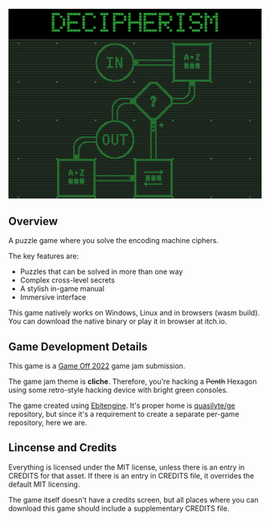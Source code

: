 ![cover](_dev/cover.png)

## Overview

A puzzle game where you solve the encoding machine ciphers.

The key features are:

* Puzzles that can be solved in more than one way
* Complex cross-level secrets
* A stylish in-game manual
* Immersive interface

This game natively works on Windows, Linux and in browsers (wasm build). You can download the native binary or play it in browser at itch.io.

## Game Development Details

This game is a [Game Off 2022](https://itch.io/jam/game-off-2022) game jam submission.

The game jam theme is **cliche**. Therefore, you're hacking a ~~Penth~~ Hexagon
using some retro-style hacking device with bright green consoles.

The game created using [Ebitengine](https://github.com/hajimehoshi/ebiten/).
It's proper home is [quasilyte/ge](https://github.com/quasilyte/ge/) repository,
but since it's a requirement to create a separate per-game repository, here we are.

## Lincense and Credits

Everything is licensed under the MIT license, unless there is an entry in CREDITS for that asset.
If there is an entry in CREDITS file, it overrides the default MIT licensing.

The game itself doesn't have a credits screen, but all places where you can download this
game should include a supplementary CREDITS file.
